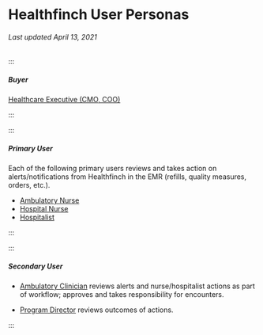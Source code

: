 # Healthfinch User Personas

###### Last updated April 13, 2021

:::

##### Buyer

[Healthcare Executive (CMO, COO)](/content/personas/ambulatory-nurse)

:::

:::

##### Primary User

Each of the following primary users reviews and takes action on alerts/notifications from Healthfinch in the EMR (refills, quality measures, orders, etc.).
 - [Ambulatory Nurse](/content/personas/ambulatory-nurse)
 - [Hospital Nurse](/content/personas/hospital-nurse)
 - [Hospitalist](/content/personas/hospitalist)

:::

:::

##### Secondary User

- [Ambulatory Clinician](personas/ambulatory-clinician) reviews alerts and nurse/hospitalist actions as part of workflow; approves and takes responsibility for encounters.

- [Program Director](personas/program-director) reviews outcomes of actions.

:::
